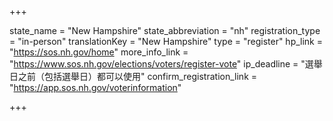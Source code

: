 +++

state_name = "New Hampshire"
state_abbreviation = "nh"
registration_type = "in-person"
translationKey = "New Hampshire"
type = "register"
hp_link = "https://sos.nh.gov/home"
more_info_link = "https://www.sos.nh.gov/elections/voters/register-vote"
ip_deadline = "選舉日之前（包括選舉日）都可以使用"
confirm_registration_link = "https://app.sos.nh.gov/voterinformation"

+++